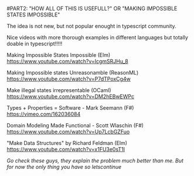 #PART2: "HOW ALL OF THIS IS USEFULL?" OR "MAKING IMPOSSIBLE STATES IMPOSSIBLE"

The idea is not new, but not popular enought in typescript community.

Nice videos with more thorough examples in different languages but totally doable in typescript!!!!!

Making Impossible States Impossible (Elm)
https://www.youtube.com/watch?v=IcgmSRJHu_8

Making Impossible states Unreasonamble (ReasonML)
https://www.youtube.com/watch?v=P7dTPoxCg4w

Make illegal states irrepresentable (OCaml)
https://www.youtube.com/watch?v=DM2hEBwEWPc

Types + Properties = Software - Mark Seemann (F#)
https://vimeo.com/162036084

Domain Modeling Made Functional - Scott Wlaschin (F#)
https://www.youtube.com/watch?v=Up7LcbGZFuo

"Make Data Structures" by Richard Feldman (Elm)
https://www.youtube.com/watch?v=x1FU3e0sT1I

*Go check these guys, they explain the problem much better than me. But for now the only thing you have so letscontinue*
